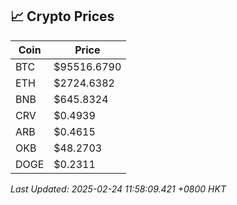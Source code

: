 ## 📈 Crypto Prices

| Coin | Price |
| ---- | ----- |
| BTC | $95516.6790 |
| ETH | $2724.6382 |
| BNB | $645.8324 |
| CRV | $0.4939 |
| ARB | $0.4615 |
| OKB | $48.2703 |
| DOGE | $0.2311 |

_Last Updated: 2025-02-24 11:58:09.421 +0800 HKT_
